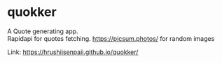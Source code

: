 # quokker
A Quote generating app. <br>
Rapidapi for quotes fetching.
https://picsum.photos/ for random images

Link: https://hrushiisenpaii.github.io/quokker/
